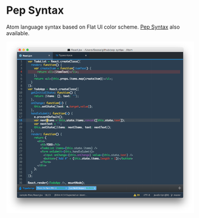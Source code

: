 # Pep Syntax

Atom language syntax based on Flat UI color scheme. [Pep Syntax](https://github.com/Pepeye/pep-ui) also available.

![Screenshot](https://raw.githubusercontent.com/Pepeye/pep-syntax/master/screenshot.png)
